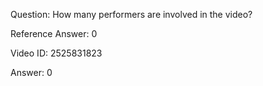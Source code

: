 Question: How many performers are involved in the video?

Reference Answer: 0

Video ID: 2525831823

Answer: 0

